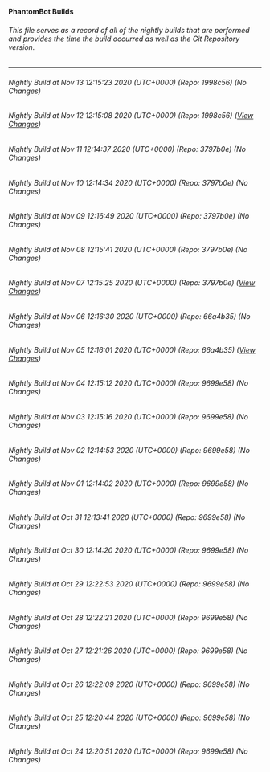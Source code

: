 **PhantomBot Builds**

###### This file serves as a record of all of the nightly builds that are performed and provides the time the build occurred as well as the Git Repository version.
-------------------------------------------------------------------------------------------------------------
###### Nightly Build at Nov 13 12:15:23 2020 (UTC+0000) (Repo: 1998c56) (No Changes)
###### Nightly Build at Nov 12 12:15:08 2020 (UTC+0000) (Repo: 1998c56) ([View Changes](https://github.com/PhantomBot/PhantomBot/compare/3797b0e...1998c56))
###### Nightly Build at Nov 11 12:14:37 2020 (UTC+0000) (Repo: 3797b0e) (No Changes)
###### Nightly Build at Nov 10 12:14:34 2020 (UTC+0000) (Repo: 3797b0e) (No Changes)
###### Nightly Build at Nov 09 12:16:49 2020 (UTC+0000) (Repo: 3797b0e) (No Changes)
###### Nightly Build at Nov 08 12:15:41 2020 (UTC+0000) (Repo: 3797b0e) (No Changes)
###### Nightly Build at Nov 07 12:15:25 2020 (UTC+0000) (Repo: 3797b0e) ([View Changes](https://github.com/PhantomBot/PhantomBot/compare/66a4b35...3797b0e))
###### Nightly Build at Nov 06 12:16:30 2020 (UTC+0000) (Repo: 66a4b35) (No Changes)
###### Nightly Build at Nov 05 12:16:01 2020 (UTC+0000) (Repo: 66a4b35) ([View Changes](https://github.com/PhantomBot/PhantomBot/compare/9699e58...66a4b35))
###### Nightly Build at Nov 04 12:15:12 2020 (UTC+0000) (Repo: 9699e58) (No Changes)
###### Nightly Build at Nov 03 12:15:16 2020 (UTC+0000) (Repo: 9699e58) (No Changes)
###### Nightly Build at Nov 02 12:14:53 2020 (UTC+0000) (Repo: 9699e58) (No Changes)
###### Nightly Build at Nov 01 12:14:02 2020 (UTC+0000) (Repo: 9699e58) (No Changes)
###### Nightly Build at Oct 31 12:13:41 2020 (UTC+0000) (Repo: 9699e58) (No Changes)
###### Nightly Build at Oct 30 12:14:20 2020 (UTC+0000) (Repo: 9699e58) (No Changes)
###### Nightly Build at Oct 29 12:22:53 2020 (UTC+0000) (Repo: 9699e58) (No Changes)
###### Nightly Build at Oct 28 12:22:21 2020 (UTC+0000) (Repo: 9699e58) (No Changes)
###### Nightly Build at Oct 27 12:21:26 2020 (UTC+0000) (Repo: 9699e58) (No Changes)
###### Nightly Build at Oct 26 12:22:09 2020 (UTC+0000) (Repo: 9699e58) (No Changes)
###### Nightly Build at Oct 25 12:20:44 2020 (UTC+0000) (Repo: 9699e58) (No Changes)
###### Nightly Build at Oct 24 12:20:51 2020 (UTC+0000) (Repo: 9699e58) (No Changes)
